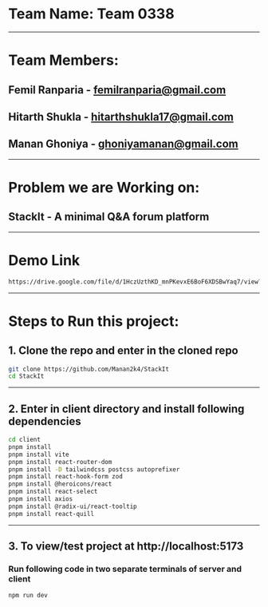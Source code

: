 # Team Name: Team 0338

---

# Team Members:
## Femil Ranparia - femilranparia@gmail.com
## Hitarth Shukla - hitarthshukla17@gmail.com
## Manan Ghoniya - ghoniyamanan@gmail.com

---

# Problem we are Working on:
## StackIt - A minimal Q&A forum platform

---
# Demo Link
```bash
https://drive.google.com/file/d/1HczUzthKD_mnPKevxE6BoF6XDSBwYaq7/view?usp=sharing
```
---
# Steps to Run this project:
## 1. Clone the repo and enter in the cloned repo
```bash
git clone https://github.com/Manan2k4/StackIt
cd StackIt
```

---

## 2. Enter in client directory and install following dependencies
```bash
cd client
pnpm install
pnpm install vite
pnpm install react-router-dom
pnpm install -D tailwindcss postcss autoprefixer
pnpm install react-hook-form zod
pnpm install @heroicons/react
pnpm install react-select
pnpm install axios
pnpm install @radix-ui/react-tooltip
pnpm install react-quill
```

---

## 3. To view/test project at http://localhost:5173
### Run following code in two separate terminals of server and client
```bash
npm run dev
```
